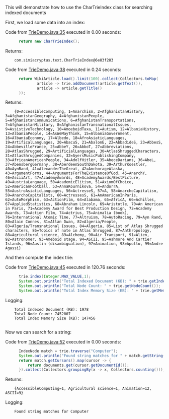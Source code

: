 This will demonstrate how to use the CharTrieIndex class for searching indexed documents


First, we load some data into an index:

Code from [TrieDemo.java:35](../../src/test/java/com/simiacryptus/util/text/TrieDemo.java#L35) executed in 0.00 seconds: 
```java
      return new CharTrieIndex();
```
Returns: 
```
    com.simiacryptus.text.CharTrieIndex@6e83f283
```

Code from [TrieDemo.java:38](../../src/test/java/com/simiacryptus/util/text/TrieDemo.java#L38) executed in 0.24 seconds: 
```java
      return WikiArticle.load().limit(100).collect(Collectors.toMap(
              article -> trie.addDocument(article.getText()),
              article -> article.getTitle()
      ));
```
Returns: 
```
    {0=AccessibleComputing, 1=Anarchism, 2=AfghanistanHistory, 3=AfghanistanGeography, 4=AfghanistanPeople, 5=AfghanistanCommunications, 6=AfghanistanTransportations, 7=AfghanistanMilitary, 8=AfghanistanTransnationalIssues, 9=AssistiveTechnology, 10=AmoeboidTaxa, 11=Autism, 12=AlbaniaHistory, 13=AlbaniaPeople, 14=AsWeMayThink, 15=AlbaniaGovernment, 16=AlbaniaEconomy, 17=Albedo, 18=AfroAsiaticLanguages, 19=ArtificalLanguages, 20=AbacuS, 21=AbalonE, 22=AbbadideS, 23=AbbesS, 24=AbbevilleFrance, 25=AbbeY, 26=AbboT, 27=Abbreviations, 28=AtlasShrugged, 29=ArtificialLanguages, 30=AtlasShruggedCharacters, 31=AtlasShruggedCompanies, 32=AyersMusicPublishingCompany, 33=AfricanAmericanPeople, 34=AdolfHitler, 35=AbeceDarians, 36=AbeL, 37=AbensbergGermany, 38=AberdeenSouthDakota, 39=ArthurKoestler, 40=AynRand, 41=AlexanderTheGreat, 42=AnchorageAlaska, 43=ArgumentForms, 44=ArgumentsForTheExistenceOfGod, 45=AnarchY, 46=AsciiArt, 47=AcademyAwards, 48=AcademyAwards/BestPicture, 49=AustriaLanguage, 50=AcademicElitism, 51=AxiomOfChoice, 52=AmericanFootball, 53=AnnaKournikova, 54=AndorrA, 55=AustroAsiaticLanguages, 56=ActresseS, 57=A, 58=AnarchoCapitalism, 59=AnarchoCapitalists, 60=ActressesS, 61=AnAmericanInParis, 62=AutoMorphism, 63=ActionFilm, 64=Alabama, 65=AfricA, 66=Achilles, 67=AppliedStatistics, 68=Abraham Lincoln, 69=Aristotle, 70=An American in Paris, 71=Academy Award for Best Production Design, 72=Academy Awards, 73=Action Film, 74=Actrius, 75=Animalia (book), 76=International Atomic Time, 77=Altruism, 78=AutoRacing, 79=Ayn Rand, 80=Alain Connes, 81=Allan Dwan, 82=Algeria/People, 83=Algeria/Transnational Issues, 84=Algeria, 85=List of Atlas Shrugged characters, 86=Topics of note in Atlas Shrugged, 87=Anthropology, 88=Agricultural science, 89=Alchemy, 90=Air Transport, 91=Alien, 92=Astronomer, 93=Ameboid stage, 94=ASCII, 95=Ashmore And Cartier Islands, 96=Austin (disambiguation), 97=Animation, 98=Apollo, 99=Andre Agassi}
```

And then compute the index trie:

Code from [TrieDemo.java:45](../../src/test/java/com/simiacryptus/util/text/TrieDemo.java#L45) executed in 120.76 seconds: 
```java
      trie.index(Integer.MAX_VALUE,1);
      System.out.println("Total Indexed Document (KB): " + trie.getIndexedSize() / 1024);
      System.out.println("Total Node Count: " + trie.getNodeCount());
      System.out.println("Total Index Memory Size (KB): " + trie.getMemorySize() / 1024);
```
Logging: 
```
    Total Indexed Document (KB): 1978
    Total Node Count: 7452007
    Total Index Memory Size (KB): 147456
    
```

Now we can search for a string:

Code from [TrieDemo.java:52](../../src/test/java/com/simiacryptus/util/text/TrieDemo.java#L52) executed in 0.00 seconds: 
```java
      IndexNode match = trie.traverse("Computer");
      System.out.println("Found string matches for " + match.getString());
      return match.getCursors().map(cursor -> {
          return documents.get(cursor.getDocumentId());
      }).collect(Collectors.groupingBy(x -> x, Collectors.counting()));
```
Returns: 
```
    {AccessibleComputing=1, Agricultural science=1, Animation=12, ASCII=9}
```
Logging: 
```
    Found string matches for Computer
    
```

